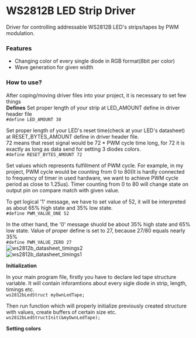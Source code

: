 # WS2812B LED Strip Driver
Driver for controlling addressable WS2812B LED's strips/tapes by PWM modulation.

### Features
- Changing color of every single diode in RGB format(8bit per color)
- Wave generation for given width

### How to use?
After coping/moving driver files into your project, it is necessary to set few things  
**Defines**
Set proper length of your strip at LED_AMOUNT define in driver header file  
`#define LED_AMOUNT 30`

Set proper length of your LED's reset time(check at your LED's datasheet) at RESET_BYTES_AMOUNT define in driver header file.  
72 means that reset signal would be 72 * PWM cycle time long, for 72 it is exactly as long as data send for setting 3 diodes colors.  
`#define RESET_BYTES_AMOUNT 72`

Set values which represents fulfillment of PWM cycle. For example, in my project, PWM cycle would be counting from 0 to 80(It is hardly connected to frequency of timer in used hardware, we want to achieve PWM cycle period as close to 1.25us). Timer counting from 0 to 80 will change state on output pin on compare match with given value.  

To get logical '1' message, we have to set value of 52, it will be interpreted as about 65% high state and 35% low state.  
`#define PWM_VALUE_ONE 52`  

In the other hand, the '0' message shuold be about 35% high state and 65% low state. Value of proper define is set to 27, because 27/80 equals nearly 35%  
`#define PWM_VALUE_ZERO 27`  
![ws2812b_datasheet_timings2](https://user-images.githubusercontent.com/64641846/154581395-1a60bd15-9316-49a1-be32-470fcfc55683.png)  
![ws2812b_datasheet_timings1](https://user-images.githubusercontent.com/64641846/154581408-8d147a29-fb50-44b4-95d6-6ab387e725e2.png)  

**Initialization**

In your main program file, firstly you have to declare led tape structure variable. It will contain inforamtions about every sigle diode in strip, length, timings etc.    
`ws2812bLedStruct myOwnLedTape;`  

Then run function which will properly initialize previously created structure with values, create buffers of certain size etc.  
`ws2812bLedStructInit(&myOwnLedTape);`  

**Setting colors**
